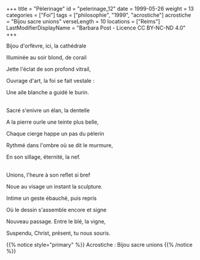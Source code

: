 +++
title = "Pèlerinage"
id = "pelerinage_12"
date = 1999-05-26
weight = 13
categories = ["Foi"]
tags = ["philosophie", "1999", "acrostiche"]
acrostiche = "Bijou sacre unions"
verseLength = 10
locations = ["Reims"]
LastModifierDisplayName = "Barbara Post - Licence CC BY-NC-ND 4.0"
+++

Bijou d'orfèvre, ici, la cathédrale

Illuminée au soir blond, de corail

Jette l'éclat de son profond vitrail,

Ouvrage d'art, la foi se fait vestale :

Une aile blanche a guidé le burin.

 \
Sacré s'enivre un élan, la dentelle

A la pierre ourle une teinte plus belle,

Chaque cierge happe un pas du pèlerin

Rythmé dans l'ombre où se dit le murmure,

En son sillage, éternité, la nef.

 \
Unions, l'heure à son reflet si bref

Noue au visage un instant la sculpture.

Intime un geste ébauché, puis repris

Où le dessin s'assemble encore et signe

Nouveau passage. Entre le blé, la vigne,

Suspendu, Christ, présent, tu nous souris.

{{% notice style="primary" %}}
Acrostiche : Bijou sacre unions
{{% /notice %}}

